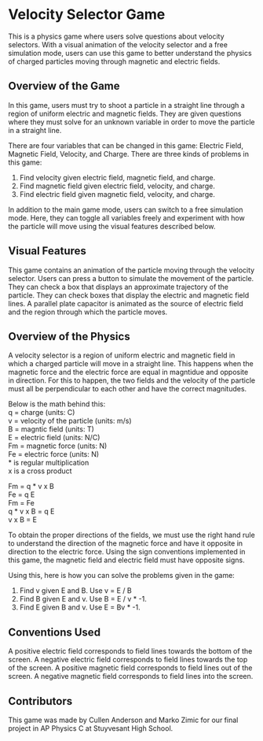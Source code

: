 # Velocity Selector Game

This is a physics game where users solve questions about velocity selectors. With a visual animation of the velocity selector and a free simulation mode, users can use this game to better understand the physics of charged particles moving through magnetic and electric fields.

## Overview of the Game

In this game, users must try to shoot a particle in a straight line through a region of uniform electric and magnetic fields. They are given questions where they must solve for an unknown variable in order to move the particle in a straight line.

There are four variables that can be changed in this game: Electric Field, Magnetic Field, Velocity, and Charge. There are three kinds of problems in this game:
1) Find velocity given electric field, magnetic field, and charge. 
2) Find magnetic field given electric field, velocity, and charge. 
3) Find electric field given magnetic field, velocity, and charge. 

In addition to the main game mode, users can switch to a free simulation mode. Here, they can toggle all variables freely and experiment with how the particle will move using the visual features described below.

## Visual Features

This game contains an animation of the particle moving through the velocity selector. Users can press a button to
simulate the movement of the particle. They can check a box that displays an approximate trajectory of the particle.
They can check boxes that display the electric and magnetic field lines. A parallel plate capacitor is animated as the source of electric field and the region through which the particle moves.

## Overview of the Physics

A velocity selector is a region of uniform electric and magnetic field in which a charged particle will move in a 
straight line. This happens when the magnetic force and the electric force are equal in magntidue and opposite in direction. For this to happen, the two fields and the velocity of the particle must all be perpendicular to each other and have the correct magnitudes.

Below is the math behind this: <br>
q = charge (units: C) <br>
v = velocity of the particle (units: m/s) <br>
B = magntic field (units: T) <br>
E = electric field (units: N/C) <br>
Fm = magnetic force (units: N) <br>
Fe = electric force (units: N) <br>
\* is regular multiplication <br>
x is a cross product 

Fm = q * v x B <br>
Fe = q E <br>
Fm = Fe <br>
q * v x B = q E <br>
v x B = E <br>

To obtain the proper directions of the fields, we must use the right hand rule to understand the direction of the magnetic force and have it opposite in direction to the electric force. Using the sign conventions implemented in this game, the magnetic field and electric field must have opposite signs.

Using this, here is how you can solve the problems given in the game:
1) Find v given E and B. Use v = E / B
2) Find B given E and v. Use B = E / v * -1.
3) Find E given B and v. Use E = Bv * -1.

## Conventions Used
A positive electric field corresponds to field lines towards the bottom of the screen. A negative electric field corresponds to field lines towards the top of the screen.
A positive magnetic field corresponds to field lines out of the screen. A negative magnetic field corresponds to field lines into the screen.

## Contributors
This game was made by Cullen Anderson and Marko Zimic for our final project in AP Physics C at Stuyvesant High School.



